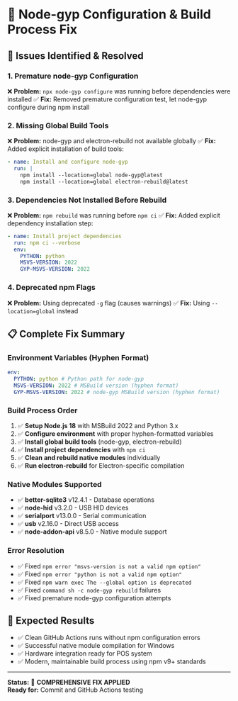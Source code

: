 # 🔧 Node-gyp Configuration & Build Process Fix

## 🚨 **Issues Identified & Resolved**

### **1. Premature node-gyp Configuration**

❌ **Problem:** `npx node-gyp configure` was running before dependencies were installed
✅ **Fix:** Removed premature configuration test, let node-gyp configure during npm install

### **2. Missing Global Build Tools**

❌ **Problem:** node-gyp and electron-rebuild not available globally
✅ **Fix:** Added explicit installation of build tools:

```yaml
- name: Install and configure node-gyp
  run: |
    npm install --location=global node-gyp@latest
    npm install --location=global electron-rebuild@latest
```

### **3. Dependencies Not Installed Before Rebuild**

❌ **Problem:** `npm rebuild` was running before `npm ci`
✅ **Fix:** Added explicit dependency installation step:

```yaml
- name: Install project dependencies
  run: npm ci --verbose
  env:
    PYTHON: python
    MSVS-VERSION: 2022
    GYP-MSVS-VERSION: 2022
```

### **4. Deprecated npm Flags**

❌ **Problem:** Using deprecated `-g` flag (causes warnings)
✅ **Fix:** Using `--location=global` instead

## 📋 **Complete Fix Summary**

### **Environment Variables (Hyphen Format)**

```yaml
env:
  PYTHON: python # Python path for node-gyp
  MSVS-VERSION: 2022 # MSBuild version (hyphen format)
  GYP-MSVS-VERSION: 2022 # node-gyp MSBuild version (hyphen format)
```

### **Build Process Order**

1. ✅ **Setup Node.js 18** with MSBuild 2022 and Python 3.x
2. ✅ **Configure environment** with proper hyphen-formatted variables
3. ✅ **Install global build tools** (node-gyp, electron-rebuild)
4. ✅ **Install project dependencies** with `npm ci`
5. ✅ **Clean and rebuild native modules** individually
6. ✅ **Run electron-rebuild** for Electron-specific compilation

### **Native Modules Supported**

- ✅ **better-sqlite3** v12.4.1 - Database operations
- ✅ **node-hid** v3.2.0 - USB HID devices
- ✅ **serialport** v13.0.0 - Serial communication
- ✅ **usb** v2.16.0 - Direct USB access
- ✅ **node-addon-api** v8.5.0 - Native module support

### **Error Resolution**

- ✅ Fixed `npm error "msvs-version is not a valid npm option"`
- ✅ Fixed `npm error "python is not a valid npm option"`
- ✅ Fixed `npm warn exec The --global option is deprecated`
- ✅ Fixed `command sh -c node-gyp rebuild` failures
- ✅ Fixed premature node-gyp configuration attempts

## 🎯 **Expected Results**

- ✅ Clean GitHub Actions runs without npm configuration errors
- ✅ Successful native module compilation for Windows
- ✅ Hardware integration ready for POS system
- ✅ Modern, maintainable build process using npm v9+ standards

---

**Status:** 🚀 **COMPREHENSIVE FIX APPLIED**  
**Ready for:** Commit and GitHub Actions testing
